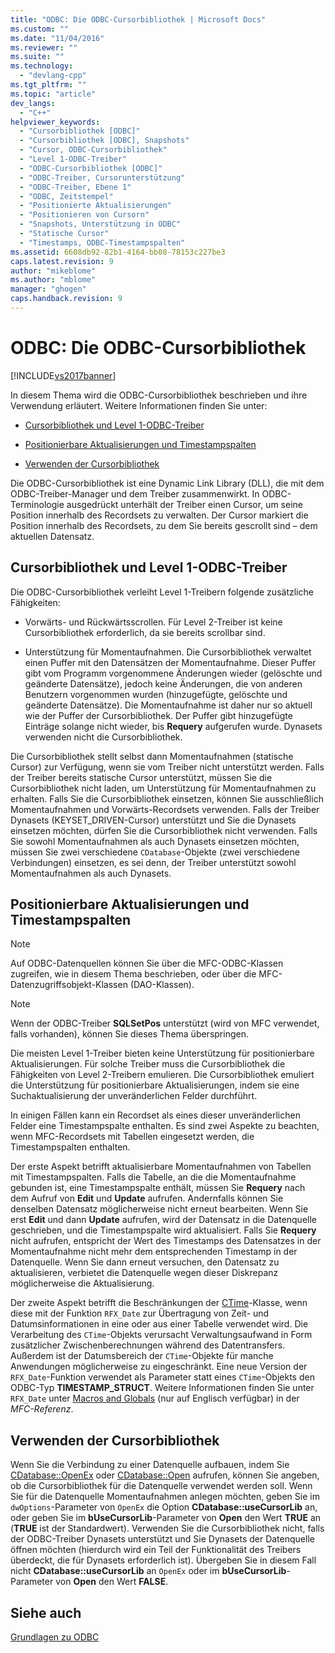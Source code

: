 ```yaml
---
title: "ODBC: Die ODBC-Cursorbibliothek | Microsoft Docs"
ms.custom: ""
ms.date: "11/04/2016"
ms.reviewer: ""
ms.suite: ""
ms.technology: 
  - "devlang-cpp"
ms.tgt_pltfrm: ""
ms.topic: "article"
dev_langs: 
  - "C++"
helpviewer_keywords: 
  - "Cursorbibliothek [ODBC]"
  - "Cursorbibliothek [ODBC], Snapshots"
  - "Cursor, ODBC-Cursorbibliothek"
  - "Level 1-ODBC-Treiber"
  - "ODBC-Cursorbibliothek [ODBC]"
  - "ODBC-Treiber, Cursorunterstützung"
  - "ODBC-Treiber, Ebene 1"
  - "ODBC, Zeitstempel"
  - "Positionierte Aktualisierungen"
  - "Positionieren von Cursorn"
  - "Snapshots, Unterstützung in ODBC"
  - "Statische Cursor"
  - "Timestamps, ODBC-Timestampspalten"
ms.assetid: 6608db92-82b1-4164-bb08-78153c227be3
caps.latest.revision: 9
author: "mikeblome"
ms.author: "mblome"
manager: "ghogen"
caps.handback.revision: 9
---
```

# ODBC: Die ODBC-Cursorbibliothek
[!INCLUDE[vs2017banner](../../assembler/inline/includes/vs2017banner.md)]

In diesem Thema wird die ODBC\-Cursorbibliothek beschrieben und ihre Verwendung erläutert.  Weitere Informationen finden Sie unter:  
  
-   [Cursorbibliothek und Level 1\-ODBC\-Treiber](#_core_the_cursor_library_and_level_1_odbc_drivers)  
  
-   [Positionierbare Aktualisierungen und Timestampspalten](#_core_positioned_updates_and_timestamp_columns)  
  
-   [Verwenden der Cursorbibliothek](#_core_using_the_cursor_library)  
  
 Die ODBC\-Cursorbibliothek ist eine Dynamic Link Library \(DLL\), die mit dem ODBC\-Treiber\-Manager und dem Treiber zusammenwirkt.  In ODBC\-Terminologie ausgedrückt unterhält der Treiber einen Cursor, um seine Position innerhalb des Recordsets zu verwalten.  Der Cursor markiert die Position innerhalb des Recordsets, zu dem Sie bereits gescrollt sind – dem aktuellen Datensatz.  
  
##  <a name="_core_the_cursor_library_and_level_1_odbc_drivers"></a> Cursorbibliothek und Level 1\-ODBC\-Treiber  
 Die ODBC\-Cursorbibliothek verleiht Level 1\-Treibern folgende zusätzliche Fähigkeiten:  
  
-   Vorwärts\- und Rückwärtsscrollen.  Für Level 2\-Treiber ist keine Cursorbibliothek erforderlich, da sie bereits scrollbar sind.  
  
-   Unterstützung für Momentaufnahmen.  Die Cursorbibliothek verwaltet einen Puffer mit den Datensätzen der Momentaufnahme.  Dieser Puffer gibt vom Programm vorgenommene Änderungen wieder \(gelöschte und geänderte Datensätze\), jedoch keine Änderungen, die von anderen Benutzern vorgenommen wurden \(hinzugefügte, gelöschte und geänderte Datensätze\).  Die Momentaufnahme ist daher nur so aktuell wie der Puffer der Cursorbibliothek.  Der Puffer gibt hinzugefügte Einträge solange nicht wieder, bis **Requery** aufgerufen wurde.  Dynasets verwenden nicht die Cursorbibliothek.  
  
 Die Cursorbibliothek stellt selbst dann Momentaufnahmen \(statische Cursor\) zur Verfügung, wenn sie vom Treiber nicht unterstützt werden.  Falls der Treiber bereits statische Cursor unterstützt, müssen Sie die Cursorbibliothek nicht laden, um Unterstützung für Momentaufnahmen zu erhalten.  Falls Sie die Cursorbibliothek einsetzen, können Sie ausschließlich Momentaufnahmen und Vorwärts\-Recordsets verwenden.  Falls der Treiber Dynasets \(KEYSET\_DRIVEN\-Cursor\) unterstützt und Sie die Dynasets einsetzen möchten, dürfen Sie die Cursorbibliothek nicht verwenden.  Falls Sie sowohl Momentaufnahmen als auch Dynasets einsetzen möchten, müssen Sie zwei verschiedene `CDatabase`\-Objekte \(zwei verschiedene Verbindungen\) einsetzen, es sei denn, der Treiber unterstützt sowohl Momentaufnahmen als auch Dynasets.  
  
##  <a name="_core_positioned_updates_and_timestamp_columns"></a> Positionierbare Aktualisierungen und Timestampspalten  
  
> [!NOTE]
>  Auf ODBC\-Datenquellen können Sie über die MFC\-ODBC\-Klassen zugreifen, wie in diesem Thema beschrieben, oder über die MFC\-Datenzugriffsobjekt\-Klassen \(DAO\-Klassen\).  
  
> [!NOTE]
>  Wenn der ODBC\-Treiber **SQLSetPos** unterstützt \(wird von MFC verwendet, falls vorhanden\), können Sie dieses Thema überspringen.  
  
 Die meisten Level 1\-Treiber bieten keine Unterstützung für positionierbare Aktualisierungen.  Für solche Treiber muss die Cursorbibliothek die Fähigkeiten von Level 2\-Treibern emulieren.  Die Cursorbibliothek emuliert die Unterstützung für positionierbare Aktualisierungen, indem sie eine Suchaktualisierung der unveränderlichen Felder durchführt.  
  
 In einigen Fällen kann ein Recordset als eines dieser unveränderlichen Felder eine Timestampspalte enthalten.  Es sind zwei Aspekte zu beachten, wenn MFC\-Recordsets mit Tabellen eingesetzt werden, die Timestampspalten enthalten.  
  
 Der erste Aspekt betrifft aktualisierbare Momentaufnahmen von Tabellen mit Timestampspalten.  Falls die Tabelle, an die die Momentaufnahme gebunden ist, eine Timestampspalte enthält, müssen Sie **Requery** nach dem Aufruf von **Edit** und **Update** aufrufen.  Andernfalls können Sie denselben Datensatz möglicherweise nicht erneut bearbeiten.  Wenn Sie erst **Edit** und dann **Update** aufrufen, wird der Datensatz in die Datenquelle geschrieben, und die Timestampspalte wird aktualisiert.  Falls Sie **Requery** nicht aufrufen, entspricht der Wert des Timestamps des Datensatzes in der Momentaufnahme nicht mehr dem entsprechenden Timestamp in der Datenquelle.  Wenn Sie dann erneut versuchen, den Datensatz zu aktualisieren, verbietet die Datenquelle wegen dieser Diskrepanz möglicherweise die Aktualisierung.  
  
 Der zweite Aspekt betrifft die Beschränkungen der [CTime](../../atl-mfc-shared/reference/ctime-class.md)\-Klasse, wenn diese mit der Funktion `RFX_Date` zur Übertragung von Zeit\- und Datumsinformationen in eine oder aus einer Tabelle verwendet wird.  Die Verarbeitung des `CTime`\-Objekts verursacht Verwaltungsaufwand in Form zusätzlicher Zwischenberechnungen während des Datentransfers.  Außerdem ist der Datumsbereich der `CTime`\-Objekte für manche Anwendungen möglicherweise zu eingeschränkt.  Eine neue Version der `RFX_Date`\-Funktion verwendet als Parameter statt eines `CTime`\-Objekts den ODBC\-Typ **TIMESTAMP\_STRUCT**.  Weitere Informationen finden Sie unter `RFX_Date` unter [Macros and Globals](../Topic/Macros,%20Global%20Functions,%20and%20Global%20Variables.md) \(nur auf Englisch verfügbar\) in der *MFC\-Referenz*.  
  
##  <a name="_core_using_the_cursor_library"></a> Verwenden der Cursorbibliothek  
 Wenn Sie die Verbindung zu einer Datenquelle aufbauen, indem Sie [CDatabase::OpenEx](../Topic/CDatabase::OpenEx.md) oder [CDatabase::Open](../Topic/CDatabase::Open.md) aufrufen, können Sie angeben, ob die Cursorbibliothek für die Datenquelle verwendet werden soll.  Wenn Sie für die Datenquelle Momentaufnahmen anlegen möchten, geben Sie im `dwOptions`\-Parameter von `OpenEx` die Option **CDatabase::useCursorLib** an, oder geben Sie im **bUseCursorLib**\-Parameter von **Open** den Wert **TRUE** an \(**TRUE** ist der Standardwert\).  Verwenden Sie die Cursorbibliothek nicht, falls der ODBC\-Treiber Dynasets unterstützt und Sie Dynasets der Datenquelle öffnen möchten \(hierdurch wird ein Teil der Funktionalität des Treibers überdeckt, die für Dynasets erforderlich ist\).  Übergeben Sie in diesem Fall nicht **CDatabase::useCursorLib** an `OpenEx` oder im **bUseCursorLib**\-Parameter von **Open** den Wert **FALSE**.  
  
## Siehe auch  
 [Grundlagen zu ODBC](../../data/odbc/odbc-basics.md)